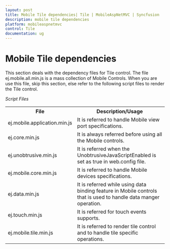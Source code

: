 ```yaml
---
layout: post
title: Mobile Tile dependencies| Tile | MobileAspNetMVC | Syncfusion
description: mobile tile dependencies
platform: mobileaspnetmvc
control: Tile
documentation: ug
---
```


# Mobile Tile dependencies

This section deals with the dependency files for Tile control. The file ej.mobile.all.min.js is a mass collection of Mobile Controls. When you are use this file, skip this section, else refer to the following script files to render the Tile control.

_Script Files_

<table>
<tr>
<th>
File</th><th>
Description/Usage</th></tr>
<tr>
<td>
ej.mobile.application.min.js</td><td>
It is referred to handle Mobile view port specifications.</td></tr>
<tr>
<td>
ej.core.min.js</td><td>
It is always referred before using all the Mobile controls.</td></tr>
<tr>
<td>
ej.unobtrusive.min.js</td><td>
It is referred when the UnobtrusiveJavaScriptEnabled is set as true in web.config file.</td></tr>
<tr>
<td>
ej.mobile.core.min.js</td><td>
It is referred to handle Mobile devices specifications.</td></tr>
<tr>
<td>
ej.data.min.js</td><td>
It is referred while using data binding feature in Mobile controls that is used to handle data manger operation.</td></tr>
<tr>
<td>
ej.touch.min.js</td><td>
It is referred for touch events supports.</td></tr>
<tr>
<td>
ej.mobile.tile.min.js</td><td>
It is referred to render tile control and to handle tile specific operations.</td></tr>
</table>

